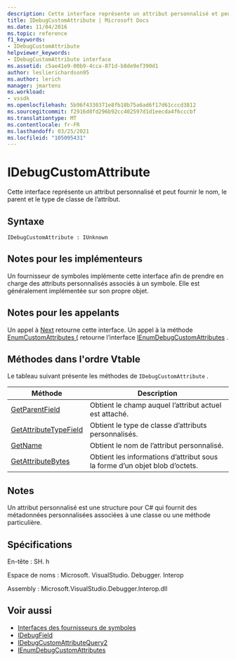 ```yaml
---
description: Cette interface représente un attribut personnalisé et peut fournir le nom, le parent et le type de classe de l’attribut.
title: IDebugCustomAttribute | Microsoft Docs
ms.date: 11/04/2016
ms.topic: reference
f1_keywords:
- IDebugCustomAttribute
helpviewer_keywords:
- IDebugCustomAttribute interface
ms.assetid: c5ae41e9-00b9-4cca-871d-b8de9ef390d1
author: leslierichardson95
ms.author: lerich
manager: jmartens
ms.workload:
- vssdk
ms.openlocfilehash: 5b96f4330371e8fb18b75a6ad6f17d61cccd3812
ms.sourcegitcommit: f2916d8fd296b92cc402597d1d1eecda4f6cccbf
ms.translationtype: MT
ms.contentlocale: fr-FR
ms.lasthandoff: 03/25/2021
ms.locfileid: "105095431"
---
```

# <a name="idebugcustomattribute"></a>IDebugCustomAttribute
Cette interface représente un attribut personnalisé et peut fournir le nom, le parent et le type de classe de l’attribut.

## <a name="syntax"></a>Syntaxe

```
IDebugCustomAttribute : IUnknown
```

## <a name="notes-for-implementers"></a>Notes pour les implémenteurs
 Un fournisseur de symboles implémente cette interface afin de prendre en charge des attributs personnalisés associés à un symbole. Elle est généralement implémentée sur son propre objet.

## <a name="notes-for-callers"></a>Notes pour les appelants
 Un appel à [Next](../../../extensibility/debugger/reference/ienumdebugcustomattributes-next.md) retourne cette interface. Un appel à la méthode [EnumCustomAttributes (](../../../extensibility/debugger/reference/idebugcustomattributequery2-enumcustomattributes.md) retourne l’interface [IEnumDebugCustomAttributes](../../../extensibility/debugger/reference/ienumdebugcustomattributes.md) .

## <a name="methods-in-vtable-order"></a>Méthodes dans l'ordre Vtable
 Le tableau suivant présente les méthodes de `IDebugCustomAttribute` .

|Méthode|Description|
|------------|-----------------|
|[GetParentField](../../../extensibility/debugger/reference/idebugcustomattribute-getparentfield.md)|Obtient le champ auquel l’attribut actuel est attaché.|
|[GetAttributeTypeField](../../../extensibility/debugger/reference/idebugcustomattribute-getattributetypefield.md)|Obtient le type de classe d’attributs personnalisés.|
|[GetName](../../../extensibility/debugger/reference/idebugcustomattribute-getname.md)|Obtient le nom de l’attribut personnalisé.|
|[GetAttributeBytes](../../../extensibility/debugger/reference/idebugcustomattribute-getattributebytes.md)|Obtient les informations d’attribut sous la forme d’un objet blob d’octets.|

## <a name="remarks"></a>Notes
 Un attribut personnalisé est une structure pour C# qui fournit des métadonnées personnalisées associées à une classe ou une méthode particulière.

## <a name="requirements"></a>Spécifications
 En-tête : SH. h

 Espace de noms : Microsoft. VisualStudio. Debugger. Interop

 Assembly : Microsoft.VisualStudio.Debugger.Interop.dll

## <a name="see-also"></a>Voir aussi
- [Interfaces des fournisseurs de symboles](../../../extensibility/debugger/reference/symbol-provider-interfaces.md)
- [IDebugField](../../../extensibility/debugger/reference/idebugfield.md)
- [IDebugCustomAttributeQuery2](../../../extensibility/debugger/reference/idebugcustomattributequery2.md)
- [IEnumDebugCustomAttributes](../../../extensibility/debugger/reference/ienumdebugcustomattributes.md)

